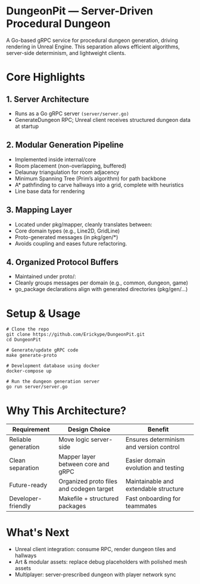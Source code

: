 # DungeonPit — Server-Driven Procedural Dungeon

A Go-based gRPC service for procedural dungeon generation, driving rendering in Unreal Engine. 
This separation allows efficient algorithms, server-side determinism, and lightweight clients.

# Core Highlights
## 1. Server Architecture

- Runs as a Go gRPC server ``(server/server.go)``
- GenerateDungeon RPC; Unreal client receives structured dungeon data at startup

## 2. Modular Generation Pipeline

- Implemented inside internal/core
- Room placement (non-overlapping, buffered)
- Delaunay triangulation for room adjacency
- Minimum Spanning Tree (Prim’s algorithm) for path backbone
- A* pathfinding to carve hallways into a grid, complete with heuristics
- Line base data for rendering

## 3. Mapping Layer

- Located under pkg/mapper, cleanly translates between:
- Core domain types (e.g., Line2D, GridLine)
- Proto-generated messages (in pkg/gen/*)
- Avoids coupling and eases future refactoring.

## 4. Organized Protocol Buffers

- Maintained under proto/:
- Cleanly groups messages per domain (e.g., common, dungeon, game)
- go_package declarations align with generated directories (pkg/gen/...)

# Setup & Usage
```
# Clone the repo
git clone https://github.com/Erickype/DungeonPit.git
cd DungeonPit

# Generate/update gRPC code
make generate-proto

# Development database using docker
docker-compose up

# Run the dungeon generation server
go run server/server.go
```

# Why This Architecture?
| Requirement         | Design Choice                            | Benefit                                 |
|---------------------|------------------------------------------|-----------------------------------------|
| Reliable generation | Move logic server-side                   | Ensures determinism and version control |
| Clean separation    | Mapper layer between core and gRPC       | Easier domain evolution and testing     |
| Future-ready        | Organized proto files and codegen target | Maintainable and extendable structure   |
| Developer-friendly  | Makefile + structured packages           | Fast onboarding for teammates           |

# What's Next

- Unreal client integration: consume RPC, render dungeon tiles and hallways
- Art & modular assets: replace debug placeholders with polished mesh assets
- Multiplayer: server-prescribed dungeon with player network sync